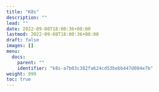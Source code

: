 ```yaml
---
title: "K8s"
description: ""
lead: ""
date: 2022-09-08T18:00:36+08:00
lastmod: 2022-09-08T18:00:36+08:00
draft: false
images: []
menu:
  docs:
    parent: ""
    identifier: "k8s-a7b03c382fa624cd53bebb447d084e7b"
weight: 999
toc: true
---
```

